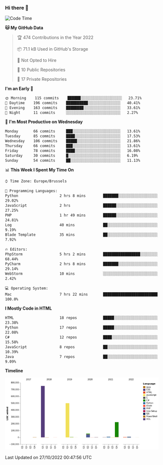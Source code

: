 ### Hi there 👋

<!--START_SECTION:waka-->
![Code Time](http://img.shields.io/badge/Code%20Time-1%2C135%20hrs%2044%20mins-blue)

**🐱 My GitHub Data** 

> 🏆 474 Contributions in the Year 2022
 > 
> 📦 71.1 kB Used in GitHub's Storage 
 > 
> 🚫 Not Opted to Hire
 > 
> 📜 10 Public Repositories 
 > 
> 🔑 17 Private Repositories  
 > 
**I'm an Early 🐤** 

```text
🌞 Morning    115 commits    ██████░░░░░░░░░░░░░░░░░░░   23.71% 
🌆 Daytime    196 commits    ██████████░░░░░░░░░░░░░░░   40.41% 
🌃 Evening    163 commits    ████████░░░░░░░░░░░░░░░░░   33.61% 
🌙 Night      11 commits     ░░░░░░░░░░░░░░░░░░░░░░░░░   2.27%

```
📅 **I'm Most Productive on Wednesday** 

```text
Monday       66 commits     ███░░░░░░░░░░░░░░░░░░░░░░   13.61% 
Tuesday      85 commits     ████░░░░░░░░░░░░░░░░░░░░░   17.53% 
Wednesday    106 commits    █████░░░░░░░░░░░░░░░░░░░░   21.86% 
Thursday     66 commits     ███░░░░░░░░░░░░░░░░░░░░░░   13.61% 
Friday       78 commits     ████░░░░░░░░░░░░░░░░░░░░░   16.08% 
Saturday     30 commits     █░░░░░░░░░░░░░░░░░░░░░░░░   6.19% 
Sunday       54 commits     ██░░░░░░░░░░░░░░░░░░░░░░░   11.13%

```


📊 **This Week I Spent My Time On** 

```text
⌚︎ Time Zone: Europe/Brussels

💬 Programming Languages: 
Python                   2 hrs 8 mins        ███████░░░░░░░░░░░░░░░░░░   29.02% 
JavaScript               2 hrs               ██████░░░░░░░░░░░░░░░░░░░   27.25% 
PHP                      1 hr 49 mins        ██████░░░░░░░░░░░░░░░░░░░   24.81% 
Log                      40 mins             ██░░░░░░░░░░░░░░░░░░░░░░░   9.19% 
Blade Template           35 mins             ██░░░░░░░░░░░░░░░░░░░░░░░   7.92%

🔥 Editors: 
PhpStorm                 5 hrs 2 mins        █████████████████░░░░░░░░   68.44% 
PyCharm                  2 hrs 8 mins        ███████░░░░░░░░░░░░░░░░░░   29.14% 
WebStorm                 10 mins             ░░░░░░░░░░░░░░░░░░░░░░░░░   2.42%

💻 Operating System: 
Mac                      7 hrs 22 mins       █████████████████████████   100.0%

```

**I Mostly Code in HTML** 

```text
HTML                     18 repos            █████░░░░░░░░░░░░░░░░░░░░   23.38% 
Python                   17 repos            █████░░░░░░░░░░░░░░░░░░░░   22.08% 
C#                       12 repos            ████░░░░░░░░░░░░░░░░░░░░░   15.58% 
JavaScript               8 repos             ██░░░░░░░░░░░░░░░░░░░░░░░   10.39% 
Java                     7 repos             ██░░░░░░░░░░░░░░░░░░░░░░░   9.09%

```


**Timeline**

![Chart not found](https://raw.githubusercontent.com/guillaumedeplancke/guillaumedeplancke/main/charts/bar_graph.png) 


 Last Updated on 27/10/2022 00:47:56 UTC
<!--END_SECTION:waka-->

